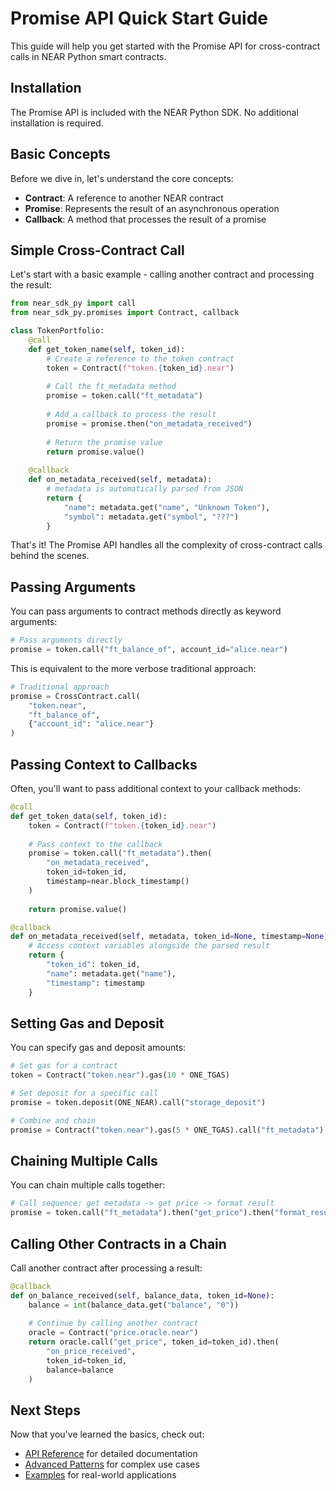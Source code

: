 # Promise API Quick Start Guide

This guide will help you get started with the Promise API for cross-contract calls in NEAR Python smart contracts.

## Installation

The Promise API is included with the NEAR Python SDK. No additional installation is required.

## Basic Concepts

Before we dive in, let's understand the core concepts:

- **Contract**: A reference to another NEAR contract
- **Promise**: Represents the result of an asynchronous operation
- **Callback**: A method that processes the result of a promise

## Simple Cross-Contract Call

Let's start with a basic example - calling another contract and processing the result:

```python
from near_sdk_py import call
from near_sdk_py.promises import Contract, callback

class TokenPortfolio:
    @call
    def get_token_name(self, token_id):
        # Create a reference to the token contract
        token = Contract(f"token.{token_id}.near")
        
        # Call the ft_metadata method
        promise = token.call("ft_metadata")
        
        # Add a callback to process the result
        promise = promise.then("on_metadata_received")
        
        # Return the promise value
        return promise.value()
    
    @callback
    def on_metadata_received(self, metadata):
        # metadata is automatically parsed from JSON
        return {
            "name": metadata.get("name", "Unknown Token"),
            "symbol": metadata.get("symbol", "???")
        }
```

That's it! The Promise API handles all the complexity of cross-contract calls behind the scenes.

## Passing Arguments

You can pass arguments to contract methods directly as keyword arguments:

```python
# Pass arguments directly
promise = token.call("ft_balance_of", account_id="alice.near")
```

This is equivalent to the more verbose traditional approach:

```python
# Traditional approach
promise = CrossContract.call(
    "token.near", 
    "ft_balance_of", 
    {"account_id": "alice.near"}
)
```

## Passing Context to Callbacks

Often, you'll want to pass additional context to your callback methods:

```python
@call
def get_token_data(self, token_id):
    token = Contract(f"token.{token_id}.near")
    
    # Pass context to the callback
    promise = token.call("ft_metadata").then(
        "on_metadata_received", 
        token_id=token_id,
        timestamp=near.block_timestamp()
    )
    
    return promise.value()

@callback
def on_metadata_received(self, metadata, token_id=None, timestamp=None):
    # Access context variables alongside the parsed result
    return {
        "token_id": token_id,
        "name": metadata.get("name"),
        "timestamp": timestamp
    }
```

## Setting Gas and Deposit

You can specify gas and deposit amounts:

```python
# Set gas for a contract
token = Contract("token.near").gas(10 * ONE_TGAS)

# Set deposit for a specific call
promise = token.deposit(ONE_NEAR).call("storage_deposit")

# Combine and chain
promise = Contract("token.near").gas(5 * ONE_TGAS).call("ft_metadata")
```

## Chaining Multiple Calls

You can chain multiple calls together:

```python
# Call sequence: get metadata -> get price -> format result
promise = token.call("ft_metadata").then("get_price").then("format_result")
```

## Calling Other Contracts in a Chain

Call another contract after processing a result:

```python
@callback
def on_balance_received(self, balance_data, token_id=None):
    balance = int(balance_data.get("balance", "0"))
    
    # Continue by calling another contract
    oracle = Contract("price.oracle.near")
    return oracle.call("get_price", token_id=token_id).then(
        "on_price_received", 
        token_id=token_id,
        balance=balance
    )
```

## Next Steps

Now that you've learned the basics, check out:

- [API Reference](./promise-reference.md) for detailed documentation
- [Advanced Patterns](./promise-advanced-patterns.md) for complex use cases
- [Examples](./promise-examples.md) for real-world applications
